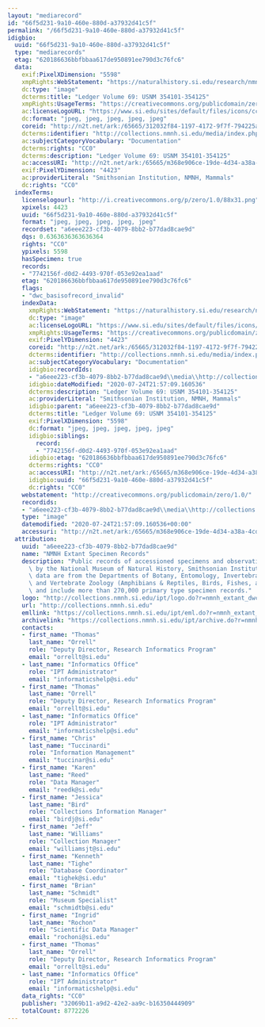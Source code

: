 ```yaml
---
layout: "mediarecord"
id: "66f5d231-9a10-460e-880d-a37932d41c5f"
permalink: "/66f5d231-9a10-460e-880d-a37932d41c5f"
idigbio:
  uuid: "66f5d231-9a10-460e-880d-a37932d41c5f"
  type: "mediarecords"
  etag: "620186636bbfbbaa617de950891ee790d3c76fc6"
  data:
    exif:PixelXDimension: "5598"
    xmpRights:WebStatement: "https://naturalhistory.si.edu/research/nmnh-collections/museum-collections-policies"
    dc:type: "image"
    dcterms:title: "Ledger Volume 69: USNM 354101-354125"
    xmpRights:UsageTerms: "https://creativecommons.org/publicdomain/zero/1.0/"
    ac:licenseLogoURL: "https://www.si.edu/sites/default/files/icons/cc0.svg"
    dc:format: "jpeg, jpeg, jpeg, jpeg, jpeg"
    coreid: "http://n2t.net/ark:/65665/312032f84-1197-4172-9f7f-794225a453c5"
    dcterms:identifier: "http://collections.nmnh.si.edu/media/index.php?irn=14531790"
    ac:subjectCategoryVocabulary: "Documentation"
    dcterms:rights: "CC0"
    dcterms:description: "Ledger Volume 69: USNM 354101-354125"
    ac:accessURI: "http://n2t.net/ark:/65665/m368e906ce-19de-4d34-a38a-4cd8915e4f50"
    exif:PixelYDimension: "4423"
    ac:providerLiteral: "Smithsonian Institution, NMNH, Mammals"
    dc:rights: "CC0"
  indexTerms:
    licenselogourl: "http://i.creativecommons.org/p/zero/1.0/88x31.png"
    xpixels: 4423
    uuid: "66f5d231-9a10-460e-880d-a37932d41c5f"
    format: "jpeg, jpeg, jpeg, jpeg, jpeg"
    recordset: "a6eee223-cf3b-4079-8bb2-b77dad8cae9d"
    dqs: 0.6363636363636364
    rights: "CC0"
    ypixels: 5598
    hasSpecimen: true
    records:
    - "7742156f-d0d2-4493-970f-053e92ea1aad"
    etag: "620186636bbfbbaa617de950891ee790d3c76fc6"
    flags:
    - "dwc_basisofrecord_invalid"
    indexData:
      xmpRights:WebStatement: "https://naturalhistory.si.edu/research/nmnh-collections/museum-collections-policies"
      dc:type: "image"
      ac:licenseLogoURL: "https://www.si.edu/sites/default/files/icons/cc0.svg"
      xmpRights:UsageTerms: "https://creativecommons.org/publicdomain/zero/1.0/"
      exif:PixelYDimension: "4423"
      coreid: "http://n2t.net/ark:/65665/312032f84-1197-4172-9f7f-794225a453c5"
      dcterms:identifier: "http://collections.nmnh.si.edu/media/index.php?irn=14531790"
      ac:subjectCategoryVocabulary: "Documentation"
      idigbio:recordIds:
      - "a6eee223-cf3b-4079-8bb2-b77dad8cae9d\\media\\http://collections.nmnh.si.edu/media/index.php?irn=14531790"
      idigbio:dateModified: "2020-07-24T21:57:09.160536"
      dcterms:description: "Ledger Volume 69: USNM 354101-354125"
      ac:providerLiteral: "Smithsonian Institution, NMNH, Mammals"
      idigbio:parent: "a6eee223-cf3b-4079-8bb2-b77dad8cae9d"
      dcterms:title: "Ledger Volume 69: USNM 354101-354125"
      exif:PixelXDimension: "5598"
      dc:format: "jpeg, jpeg, jpeg, jpeg, jpeg"
      idigbio:siblings:
        record:
        - "7742156f-d0d2-4493-970f-053e92ea1aad"
      idigbio:etag: "620186636bbfbbaa617de950891ee790d3c76fc6"
      dcterms:rights: "CC0"
      ac:accessURI: "http://n2t.net/ark:/65665/m368e906ce-19de-4d34-a38a-4cd8915e4f50"
      idigbio:uuid: "66f5d231-9a10-460e-880d-a37932d41c5f"
      dc:rights: "CC0"
    webstatement: "http://creativecommons.org/publicdomain/zero/1.0/"
    recordids:
    - "a6eee223-cf3b-4079-8bb2-b77dad8cae9d\\media\\http://collections.nmnh.si.edu/media/index.php?irn=14531790"
    type: "image"
    datemodified: "2020-07-24T21:57:09.160536+00:00"
    accessuri: "http://n2t.net/ark:/65665/m368e906ce-19de-4d34-a38a-4cd8915e4f50"
  attribution:
    uuid: "a6eee223-cf3b-4079-8bb2-b77dad8cae9d"
    name: "NMNH Extant Specimen Records"
    description: "Public records of accessioned specimens and observations curated\
      \ by the National Museum of Natural History, Smithsonian Institution. These\
      \ data are from the Departments of Botany, Entomology, Invertebrate Zoology\
      \ and Vertebrate Zoology (Amphibians & Reptiles, Birds, Fishes, and Mammals)\
      \ and include more than 270,000 primary type specimen records."
    logo: "http://collections.nmnh.si.edu/ipt/logo.do?r=nmnh_extant_dwc-a"
    url: "http://collections.nmnh.si.edu"
    emllink: "https://collections.nmnh.si.edu/ipt/eml.do?r=nmnh_extant_dwc-a"
    archivelink: "https://collections.nmnh.si.edu/ipt/archive.do?r=nmnh_extant_dwc-a"
    contacts:
    - first_name: "Thomas"
      last_name: "Orrell"
      role: "Deputy Director, Research Informatics Program"
      email: "orrellt@si.edu"
    - last_name: "Informatics Office"
      role: "IPT Administrator"
      email: "informaticshelp@si.edu"
    - first_name: "Thomas"
      last_name: "Orrell"
      role: "Deputy Director, Research Informatics Program"
      email: "orrellt@si.edu"
    - last_name: "Informatics Office"
      role: "IPT Administrator"
      email: "informaticshelp@si.edu"
    - first_name: "Chris"
      last_name: "Tuccinardi"
      role: "Information Management"
      email: "tuccinar@si.edu"
    - first_name: "Karen"
      last_name: "Reed"
      role: "Data Manager"
      email: "reedk@si.edu"
    - first_name: "Jessica"
      last_name: "Bird"
      role: "Collections Information Manager"
      email: "birdj@si.edu"
    - first_name: "Jeff"
      last_name: "Williams"
      role: "Collection Manager"
      email: "williamsjt@si.edu"
    - first_name: "Kenneth"
      last_name: "Tighe"
      role: "Database Coordinator"
      email: "tighek@si.edu"
    - first_name: "Brian"
      last_name: "Schmidt"
      role: "Museum Specialist"
      email: "schmidtb@si.edu"
    - first_name: "Ingrid"
      last_name: "Rochon"
      role: "Scientific Data Manager"
      email: "rochoni@si.edu"
    - first_name: "Thomas"
      last_name: "Orrell"
      role: "Deputy Director, Research Informatics Program"
      email: "orrellt@si.edu"
    - last_name: "Informatics Office"
      role: "IPT Administrator"
      email: "informaticshelp@si.edu"
    data_rights: "CC0"
    publisher: "32069b11-a9d2-42e2-aa9c-b16350444909"
    totalCount: 8772226
---
```

